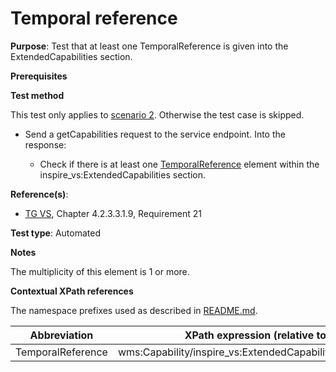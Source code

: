 # Temporal reference

**Purpose**: Test that at least one TemporalReference is given into the ExtendedCapabilities section.

**Prerequisites**

**Test method**

This test only applies to [scenario 2](./README.md#scenarios). Otherwise the test case is skipped.

* Send a getCapabilities request to the service endpoint. Into the response:

  * Check if there is at least one [TemporalReference](#temporalReference) element within the inspire_vs:ExtendedCapabilities section.

**Reference(s)**:
* [TG VS](./README.md#ref_TG_VS), Chapter 4.2.3.3.1.9, Requirement 21

**Test type**: Automated

**Notes**

The multiplicity of this element is 1 or more.

**Contextual XPath references**

The namespace prefixes used as described in [README.md](./README.md#namespaces).

Abbreviation                                               |  XPath expression (relative to /wms:WMS_Capabilities)
---------------------------------------------------------- | -------------------------------------------------------------------------
TemporalReference <a name="temporalReference"></a> | wms:Capability/inspire_vs:ExtendedCapabilities/inspire_common:TemporalReference